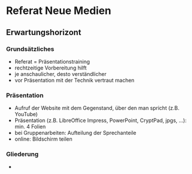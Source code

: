 # Referat Neue Medien
## Erwartungshorizont

### Grundsätzliches
* Referat = Präsentationstraining
* rechtzeitige Vorbereitung hilft
* je anschaulicher, desto verständlicher
* vor Präsentation mit der Technik vertraut machen

### Präsentation
* Aufruf der Website mit dem Gegenstand, über den man spricht (z.B. YouTube)
* Präsentation (z.B. LibreOffice Impress, PowerPoint, CryptPad, jpgs, ...): min. 4 Folien
* bei Gruppenarbeiten: Aufteilung der Sprechanteile
* online: Bildschirm teilen

### Gliederung
*
